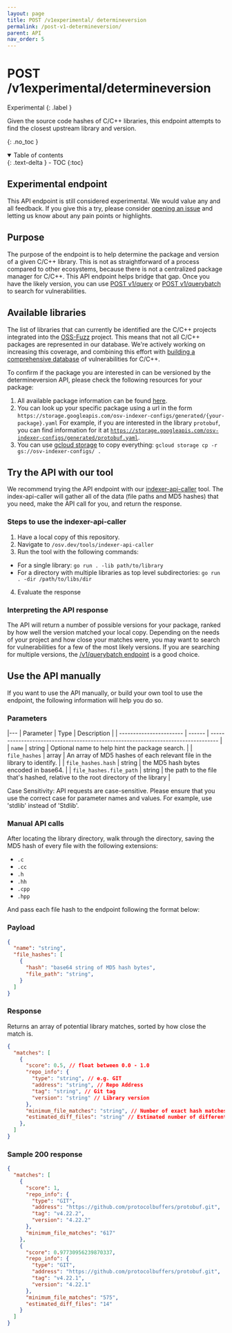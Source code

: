 ```yaml
---
layout: page
title: POST /v1experimental/ determineversion
permalink: /post-v1-determineversion/
parent: API
nav_order: 5
---
```

# POST /v1experimental/determineversion
Experimental
{: .label }

Given the source code hashes of C/C++ libraries, this endpoint attempts to find the closest upstream library and version.

{: .no_toc }

<details open markdown="block">
  <summary>
    Table of contents
  </summary>
  {: .text-delta }
- TOC
{:toc}
</details>

## Experimental endpoint

This API endpoint is still considered experimental. We would value any and all feedback. If you give this a try, please consider [opening an issue](https://github.com/google/osv.dev/issues/new) and letting us know about any pain points or highlights.

## Purpose
The purpose of the endpoint is to help determine the package and version of a given C/C++ library. This is not as straightforward of a process compared to other ecosystems, because there is not a centralized package manager for C/C++. This API endpoint helps bridge that gap. Once you have the likely version, you can use [POST v1/query](post-v1-query.md) or [POST v1/querybatch](post-v1-querybatch.md) to search for vulnerabilities.

## Available libraries
The list of libraries that can currently be identified are the C/C++ projects integrated into the [OSS-Fuzz](https://google.github.io/oss-fuzz/) project.
This means that not all C/C++ packages are represented in our database. We're actively working on increasing this coverage, and combining this effort with [building a comprehensive database](https://github.com/google/osv.dev/issues/783) of vulnerabilities for C/C++.

To confirm if the package you are interested in can be versioned by the determineversion API, please check the following resources for your package:

1. All available package information can be found [here](https://storage.googleapis.com/osv-indexer-configs).
2. You can look up your specific package using a url in the form <!-- markdown-link-check-disable --> `https://storage.googleapis.com/osv-indexer-configs/generated/{your-package}.yaml` <!-- markdown-link-check-enable--> For example, if you are interested in the library `protobuf`, you can find information for it at [`https://storage.googleapis.com/osv-indexer-configs/generated/protobuf.yaml`](https://storage.googleapis.com/osv-indexer-configs/generated/protobuf.yaml).
3. You can use [gcloud storage](https://cloud.google.com/sdk/gcloud/reference/storage) to copy everything: `gcloud storage cp -r gs://osv-indexer-configs/ .`

## Try the API with our tool

We recommend trying the API endpoint with our [indexer-api-caller](https://github.com/google/osv.dev/tree/master/tools/indexer-api-caller) tool. The index-api-caller will gather all of the data (file paths and MD5 hashes) that you need, make the API call for you, and return the response.

### Steps to use the indexer-api-caller

1. Have a local copy of this repository.
2. Navigate to `/osv.dev/tools/indexer-api-caller`
3. Run the tool with the following commands:
  - For a single library: `go run . -lib path/to/library`
  - For a directory with multiple libraries as top level subdirectories: `go run . -dir /path/to/libs/dir`
4. Evaluate the response


### Interpreting the API response

The API will return a number of possible versions for your package, ranked by how well the version matched your local copy. Depending on the needs of your project and how close your matches were, you may want to search for vulnerabilities for a few of the most likely versions. If you are searching for multiple versions, the [/v1/querybatch endpoint](post-v1-querybatch.md) is a good choice.


## Use the API manually

If you want to use the API manually, or build your own tool to use the endpoint, the following information will help you do so.

### Parameters

|---
| Parameter               | Type   | Description                                                                       |
| ----------------------- | ------ | --------------------------------------------------------------------------------- |
| `name`                  | string | Optional name to help hint the package search.                                    |
| `file_hashes`           | array  | An array of MD5 hashes of each relevant file in the library to identify.          |
| `file_hashes.hash`      | string | the MD5 hash bytes encoded in base64.                                             |
| `file_hashes.file_path` | string | the path to the file that's hashed, relative to the root directory of the library |

Case Sensitivity: API requests are case-sensitive. Please ensure that you use the correct case for parameter names and values. For example, use 'stdlib' instead of 'Stdlib'.

### Manual API calls
After locating the library directory, walk through the directory, saving the MD5 hash of every file with the following extensions:

- `.c`
- `.cc`
- `.h`
- `.hh`
- `.cpp`
- `.hpp`

And pass each file hash to the endpoint following the format below:

### Payload
```json
{
  "name": "string",
  "file_hashes": [
    {
      "hash": "base64 string of MD5 hash bytes",
      "file_path": "string",
    }
  ]
}
```

### Response
Returns an array of potential library matches, sorted by how close the match is.
```json
{
  "matches": [
    {
      "score": 0.5, // float between 0.0 - 1.0
      "repo_info": {
        "type": "string", // e.g. GIT
        "address": "string", // Repo Address
        "tag": "string", // Git tag
        "version": "string" // Library version
      },
      "minimum_file_matches": "string", // Number of exact hash matches
      "estimated_diff_files": "string" // Estimated number of different files
    },
  ]
}
```

### Sample 200 response
```json
{
  "matches": [
    {
      "score": 1,
      "repo_info": {
        "type": "GIT",
        "address": "https://github.com/protocolbuffers/protobuf.git",
        "tag": "v4.22.2",
        "version": "4.22.2"
      },
      "minimum_file_matches": "617"
    },
    {
      "score": 0.97730956239870337,
      "repo_info": {
        "type": "GIT",
        "address": "https://github.com/protocolbuffers/protobuf.git",
        "tag": "v4.22.1",
        "version": "4.22.1"
      },
      "minimum_file_matches": "575",
      "estimated_diff_files": "14"
    }
  ]
}

```